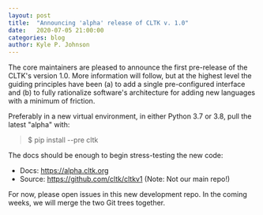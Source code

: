 ```yaml
---
layout: post
title:  "Announcing 'alpha' release of CLTK v. 1.0"
date:   2020-07-05 21:00:00
categories: blog
author: Kyle P. Johnson
---
```


The core maintainers are pleased to announce the first pre-release of the CLTK's version 1.0. More information will follow, but at the highest level the guiding principles have been (a) to add a single pre-configured interface and (b) to fully rationalize software's architecture for adding new languages with a minimum of friction.

Preferably in a new virtual environment, in either Python 3.7 or 3.8, pull the latest "alpha" with:

> $ pip install --pre cltk

The docs should be enough to begin stress-testing the new code:

- Docs: <https://alpha.cltk.org>
- Source: <https://github.com/cltk/cltkv1> (Note: Not our main repo!)

For now, please open issues in this new development repo. In the coming weeks, we will merge the two Git trees together.
